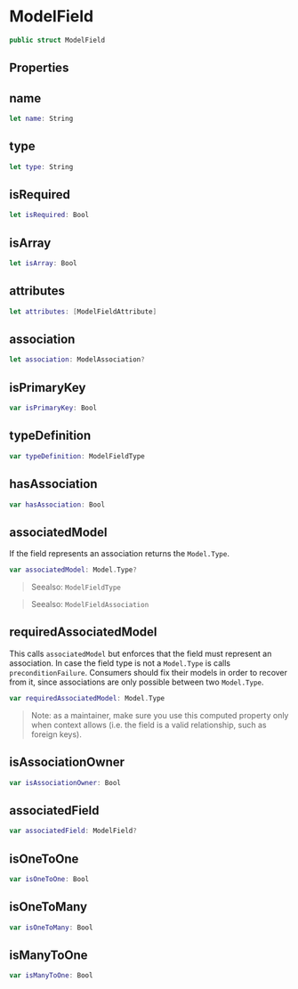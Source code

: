 # ModelField

``` swift
public struct ModelField
```

## Properties

## name

``` swift
let name: String
```

## type

``` swift
let type: String
```

## isRequired

``` swift
let isRequired: Bool
```

## isArray

``` swift
let isArray: Bool
```

## attributes

``` swift
let attributes: [ModelFieldAttribute]
```

## association

``` swift
let association: ModelAssociation?
```

## isPrimaryKey

``` swift
var isPrimaryKey: Bool
```

## typeDefinition

``` swift
var typeDefinition: ModelFieldType
```

## hasAssociation

``` swift
var hasAssociation: Bool
```

## associatedModel

If the field represents an association returns the `Model.Type`.

``` swift
var associatedModel: Model.Type?
```

> Seealso: `ModelFieldType`

> Seealso: `ModelFieldAssociation`

## requiredAssociatedModel

This calls `associatedModel` but enforces that the field must represent an association.
In case the field type is not a `Model.Type` is calls `preconditionFailure`. Consumers
should fix their models in order to recover from it, since associations are only
possible between two `Model.Type`.

``` swift
var requiredAssociatedModel: Model.Type
```

> Note: as a maintainer, make sure you use this computed property only when context allows (i.e. the field is a valid relationship, such as foreign keys).

## isAssociationOwner

``` swift
var isAssociationOwner: Bool
```

## associatedField

``` swift
var associatedField: ModelField?
```

## isOneToOne

``` swift
var isOneToOne: Bool
```

## isOneToMany

``` swift
var isOneToMany: Bool
```

## isManyToOne

``` swift
var isManyToOne: Bool
```
